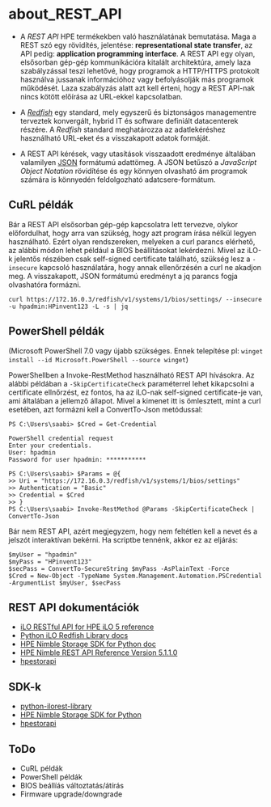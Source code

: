 # about_REST_API

- A *REST API* HPE termékekben való használatának bemutatása. Maga a REST szó egy rövidítés, jelentése: **representational state transfer**, az API pedig: **application programming interface**. A REST API egy olyan, elsősorban gép-gép kommunikációra kitalált architektúra, amely laza szabályzással teszi lehetővé, hogy programok a HTTP/HTTPS protokolt használva jussanak információhoz vagy befolyásolják más programok működését. Laza szabályzás alatt azt kell érteni, hogy a REST API-nak nincs kötött előírása az URL-ekkel kapcsolatban. 

- A [*Redfish*](https://www.dmtf.org/standards/redfish) egy standard, mely egyszerű és biztonságos managementre terveztek konvergált, hybrid IT és software definiált datacenterek részére. A *Redfish* standard meghatározza az adatlekéréshez használható URL-eket és a visszakapott adatok formáját.

- A REST API kérések, vagy utasítások visszaadott eredménye általában valamilyen [JSON](https://www.json.org/json-en.html) formátumú adattömeg. A JSON betűszó a *JavaScript Object Notation* rövidítése és egy könnyen olvasható ám programok számára is könnyedén feldolgozható adatcsere-formátum.

## CuRL példák

Bár a REST API elsősorban gép-gép kapcsolatra lett tervezve, olykor előfordulhat, hogy arra van szükség, hogy azt program írása nélkül legyen használható. Ezért olyan rendszereken, melyeken a curl parancs elérhető, az alábbi módon lehet például a BIOS beállításokat lekérdezni. Mivel az iLO-k jelentős részében csak self-signed certificate található, szükség lesz a `-insecure` kapcsoló használatára, hogy annak ellenőrzésén a curl ne akadjon meg. A visszakapott, JSON formátumú eredményt a jq parancs fogja olvashatóra formázni.

    curl https://172.16.0.3/redfish/v1/systems/1/bios/settings/ --insecure -u hpadmin:HPinvent123 -L -s | jq

## PowerShell példák
(Microsoft PowerShell 7.0 vagy újabb szükséges. Ennek telepítése pl: `winget install --id Microsoft.PowerShell --source winget`)

PowerShellben a Invoke-RestMethod használható REST API hívásokra. Az alábbi példában a `-SkipCertificateCheck` paraméterrel lehet kikapcsolni a certificate ellnőrzést, ez fontos, ha az iLO-nak self-signed certificate-je van, ami általában a jellemző állapot. Mivel a kimenet itt is ömlesztett, mint a curl esetében, azt formázni kell a ConvertTo-Json metódussal:

    PS C:\Users\saabi> $Cred = Get-Credential
    
    PowerShell credential request
    Enter your credentials.
    User: hpadmin
    Password for user hpadmin: ***********
    
    PS C:\Users\saabi> $Params = @{
    >> Uri = "https://172.16.0.3/redfish/v1/systems/1/bios/settings"
    >> Authentication = "Basic"
    >> Credential = $Cred
    >> }
    PS C:\Users\saabi> Invoke-RestMethod @Params -SkipCertificateCheck | ConvertTo-Json

Bár nem REST API, azért megjegyzem, hogy nem feltétlen kell a nevet és a jelszót interaktívan bekérni. Ha scriptbe tennénk, akkor ez az eljárás:

    $myUser = "hpadmin"
    $myPass = "HPinvent123"
    $secPass = ConvertTo-SecureString $myPass -AsPlainText -Force
    $Cred = New-Object -TypeName System.Management.Automation.PSCredential -ArgumentList $myUser, $secPass

## REST API dokumentációk
- [iLO RESTful API for HPE iLO 5 reference](https://hewlettpackard.github.io/ilo-rest-api-docs/ilo5/)
- [Python iLO Redfish Library docs](https://hewlettpackard.github.io/python-ilorest-library/)
- [HPE Nimble Storage SDK for Python doc](https://hpe-storage.github.io/nimble-python-sdk/)
- [HPE Nimble REST API Reference Version 5.1.1.0](https://infosight.hpe.com/InfoSight/media/cms/active/public/pubs_REST_API_Reference_NOS_51x.whz//index.html)
- [hpestorapi](https://hpestorapi.readthedocs.io/en/latest/)

## SDK-k
- [python-ilorest-library](https://github.com/HewlettPackard/python-ilorest-library)
- [HPE Nimble Storage SDK for Python](https://github.com/hpe-storage/nimble-python-sdk)
- [hpestorapi](https://github.com/HewlettPackard/python-storage-clients)

## ToDo
- CuRL példák
- PowerShell példák
- BIOS beállíás változtatás/átírás
- Firmware upgrade/downgrade
